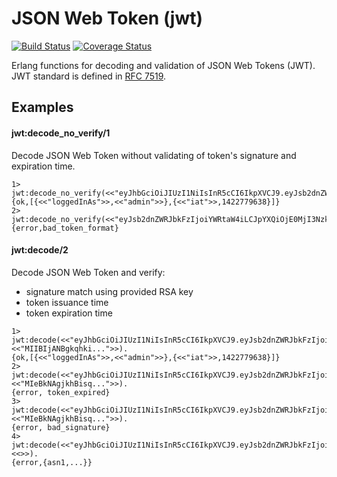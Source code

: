 # JSON Web Token (jwt)

[![Build Status](https://travis-ci.org/relayr/erl-jwt.svg?branch=master)](https://travis-ci.org/relayr/erl-jwt) [![Coverage Status](https://coveralls.io/repos/github/relayr/erl-jwt/badge.svg?branch=master)](https://coveralls.io/github/relayr/erl-jwt?branch=master)

Erlang functions for decoding and validation of JSON Web Tokens (JWT). JWT standard is defined in [RFC 7519](https://tools.ietf.org/html/rfc7519).

## Examples

#### jwt:decode_no_verify/1
Decode JSON Web Token without validating of token's signature and expiration time.
```
1> jwt:decode_no_verify(<<"eyJhbGciOiJIUzI1NiIsInR5cCI6IkpXVCJ9.eyJsb2dnZWRJbkFzIjoiYWRtaW4iLCJpYXQiOjE0MjI3Nzk2Mzh9.gzSraSYS8EXBxLN_oWnFSRgCzcmJmMjLiuyu5CSpyHI">>).
{ok,[{<<"loggedInAs">>,<<"admin">>},{<<"iat">>,1422779638}]}
2> jwt:decode_no_verify(<<"eyJsb2dnZWRJbkFzIjoiYWRtaW4iLCJpYXQiOjE0MjI3Nzk2Mzh9">>).
{error,bad_token_format}
```

#### jwt:decode/2
Decode JSON Web Token and verify:
 * signature match using provided RSA key
 * token issuance time
 * token expiration time
```
1> jwt:decode(<<"eyJhbGciOiJIUzI1NiIsInR5cCI6IkpXVCJ9.eyJsb2dnZWRJbkFzIjoiYWRtaW4iLCJpYXQiOjE0MjI3Nzk2Mzh9.gzSraSYS8EXBxLN_oWnFSRgCzcmJmMjLiuyu5CSpyHI">>, <<"MIIBIjANBgkqhki...">>).
{ok,[{<<"loggedInAs">>,<<"admin">>},{<<"iat">>,1422779638}]}
2> jwt:decode(<<"eyJhbGciOiJIUzI1NiIsInR5cCI6IkpXVCJ9.eyJsb2dnZWRJbkFzIjoiYWRtaW4iLCJpYXQiOjB9.gzSraSYS8EXBxLN_oWnFSRgCzcmJmMjLiuyu5CSpyHI">>, <<"MIeBkNAgjkhBisq...">>).
{error, token_expired}
3> jwt:decode(<<"eyJhbGciOiJIUzI1NiIsInR5cCI6IkpXVCJ9.eyJsb2dnZWRJbkFzIjoiYWRtaW4iLCJpYXQiOjE0MjI3Nzk2Mzh9.gzSraSYS8EXBxLN_oWnFSRgCzcmJmMjLiuyu5CSpyHI">>, <<"MIeBkNAgjkhBisq...">>).
{error, bad_signature}
4> jwt:decode(<<"eyJhbGciOiJIUzI1NiIsInR5cCI6IkpXVCJ9.eyJsb2dnZWRJbkFzIjoiYWRtaW4iLCJpYXQiOjE0MjI3Nzk2Mzh9.gzSraSYS8EXBxLN_oWnFSRgCzcmJmMjLiuyu5CSpyHI">>, <<>>).
{error,{asn1,...}}
```
